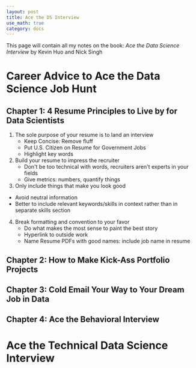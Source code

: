 ```yaml
---
layout: post
title: Ace the DS Interview
use_math: true
category: docs
---
```


This page will contain all my notes on the book: *Ace the Data Science Interview* by Kevin Huo and Nick Singh

# Career Advice to Ace the Data Science Job Hunt
## Chapter 1: 4 Resume Principles to Live by for Data Scientists
1. The sole purpose of your resume is to land an interview
   + Keep Concise: Remove fluff
   + Put U.S. Citizen on Resume for Government Jobs
   + Highlight key words
2. Build your resume to impress the recruiter
   + Don't be too technical with words, recruiters aren't experts in your fields
   + Give metrics: numbers, quantify things
3. Only include things that make you look good
  + Avoid neutral information
  + Better to include relevant keywords/skills in context rather than in separate skills section
4. Break formatting and convention to your favor
   + Do what makes the most sense to paint the best story
   + Hyperlink to outside work
   + Name Resume PDFs with good names: include job name in resume

## Chapter 2: How to Make Kick-Ass Portfolio Projects

## Chapter 3: Cold Email Your Way to Your Dream Job in Data

## Chapter 4: Ace the Behavioral Interview

# Ace the Technical Data Science Interview
